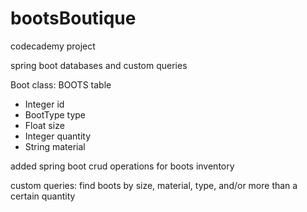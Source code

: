 # bootsBoutique
codecademy project

 spring boot databases and custom queries 
 
Boot class: BOOTS table
- Integer id
- BootType type
- Float size
- Integer quantity
- String material

added spring boot crud operations for boots inventory

custom queries: find boots by size, material, type, and/or more than a certain quantity 
